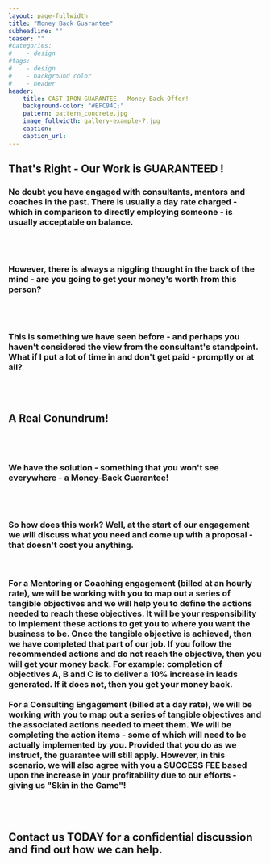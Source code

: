 ```yaml
---
layout: page-fullwidth
title: "Money Back Guarantee"
subheadline: ""
teaser: ""
#categories:
#    - design
#tags:
#    - design
#    - background color
#    - header
header:
    title: CAST IRON GUARANTEE - Money Back Offer!
    background-color: "#EFC94C;"
    pattern: pattern_concrete.jpg
    image_fullwidth: gallery-example-7.jpg
    caption:
    caption_url:
---
```

<!--more-->

## That's Right - Our Work is GUARANTEED !

<h3>No doubt you have engaged with consultants, mentors and coaches in the past.  There is usually a day rate charged - which in comparison to directly employing someone - is usually acceptable on balance.
</h3><br><br>
<h3>However, there is always a niggling thought in the back of the mind - are you going to get your money's worth from this person?
</h3><br><br>
<h3>This is something we have seen before - and perhaps you haven't considered the view from the consultant's standpoint.  What if I put a lot of time in and don't get paid - promptly or at all?
</h3><br><br>
<h2>A Real Conundrum!
</h2><br><br>
<h3>We have the solution - something that you won't see everywhere - a Money-Back Guarantee!
</h3><br><br>
<h3>So how does this work?  Well, at the start of our engagement we will discuss what you need and come up with a proposal - that doesn't cost you anything.
</h3><br>
<h3>For a Mentoring or Coaching engagement (billed at an hourly rate), we will be working with you to map out a series of tangible objectives and we will help you to define the actions needed to reach these objectives.  It will be your responsibility to implement these actions to get you to where you want the business to be.  Once the tangible objective is achieved, then we have completed that part of our job.  If you follow the recommended actions and do not reach the objective, then you will get your money back.
For example: completion of objectives A, B and C is to deliver a 10% increase in leads generated. If it does not, then you get your money back.<br><br>
For a Consulting Engagement (billed at a day rate), we will be working with you to map out a series of tangible objectives and the associated actions needed to meet them.  We will be completing the action items - some of which will need to be actually implemented by you.  Provided that you do as we instruct, the guarantee will still apply.  However, in this scenario, we will also agree with you a SUCCESS FEE based upon the increase in your profitability due to our efforts - giving us "Skin in the Game"!  
</h3><br><br>


<h2>Contact us TODAY for a confidential discussion and find out how we can help.</h2>

<!-- ### All Header-Styles
{: .t60 }

{% include list-posts tag='header' %}
-->
